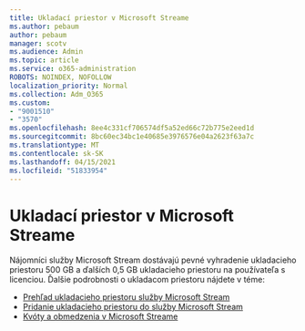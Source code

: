 ```yaml
---
title: Ukladací priestor v Microsoft Streame
ms.author: pebaum
author: pebaum
manager: scotv
ms.audience: Admin
ms.topic: article
ms.service: o365-administration
ROBOTS: NOINDEX, NOFOLLOW
localization_priority: Normal
ms.collection: Adm_O365
ms.custom:
- "9001510"
- "3570"
ms.openlocfilehash: 8ee4c331cf706574df5a52ed66c72b775e2eed1d
ms.sourcegitcommit: 8bc60ec34bc1e40685e3976576e04a2623f63a7c
ms.translationtype: MT
ms.contentlocale: sk-SK
ms.lasthandoff: 04/15/2021
ms.locfileid: "51833954"
---
```

# <a name="microsoft-stream-storage"></a>Ukladací priestor v Microsoft Streame

Nájomníci služby Microsoft Stream dostávajú pevné vyhradenie ukladacieho priestoru 500 GB a ďalších 0,5 GB ukladacieho priestoru na používateľa s licenciou.
Ďalšie podrobnosti o ukladacom priestoru nájdete v téme:

- [Prehľad ukladacieho priestoru služby Microsoft Stream](https://docs.microsoft.com/stream/license-overview#storage)
- [Pridanie ukladacieho priestoru do služby Microsoft Stream](https://docs.microsoft.com/stream/storage-add-on)
- [Kvóty a obmedzenia v Microsoft Streame](https://docs.microsoft.com/stream/quotas-and-limitations)
